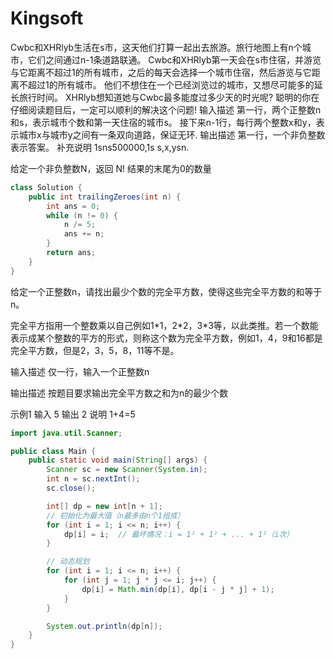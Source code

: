 # Kingsoft

Cwbc和XHRlyb生活在s市，这天他们打算一起出去旅游。旅行地图上有n个城市，它们之间通过n-1条道路联通。
Cwbc和XHRlyb第一天会在s市住宿，并游览与它距离不超过1的所有城市，之后的每天会选择一个城市住宿，然后游览与它距离不超过1的所有城市。
他们不想住在一个已经浏览过的城市，又想尽可能多的延长旅行时间。 XHRlyb想知道她与Cwbc最多能度过多少天的时光呢?
聪明的你在仔细阅读题目后，一定可以顺利的解决这个问题!
输入描述
第一行，两个正整数n和s，表示城市个数和第一天住宿的城市s。
接下来n-1行，每行两个整数x和y，表示城市x与城市y之间有一条双向道路，保证无环.
输出描述
第一行，一个非负整数表示答案。
补充说明
1sns500000,1s s,x,ysn.

给定一个非负整数N，返回 N! 结果的末尾为0的数量

```java
class Solution {
    public int trailingZeroes(int n) {
        int ans = 0;
        while (n != 0) {
            n /= 5;
            ans += n;
        }
        return ans;
    }
}
```



给定一个正整数n，请找出最少个数的完全平方数，使得这些完全平方数的和等于n。

完全平方指用一个整数乘以自己例如1\*1，2\*2，3\*3等，以此类推。若一个数能表示成某个整数的平方的形式，则称这个数为完全平方数，例如1，4，9和16都是完全平方数，但是2，3，5，8，11等不是。

输入描述 仅一行，输入一个正整数n

输出描述 按题目要求输出完全平方数之和为n的最少个数

示例1
输入 5
输出 2
说明 1+4=5

```java
import java.util.Scanner;

public class Main {
    public static void main(String[] args) {
        Scanner sc = new Scanner(System.in);
        int n = sc.nextInt();
        sc.close();

        int[] dp = new int[n + 1];
        // 初始化为最大值（n最多由n个1组成）
        for (int i = 1; i <= n; i++) {
            dp[i] = i;  // 最坏情况：i = 1² + 1² + ... + 1²（i次）
        }

        // 动态规划
        for (int i = 1; i <= n; i++) {
            for (int j = 1; j * j <= i; j++) {
                dp[i] = Math.min(dp[i], dp[i - j * j] + 1);
            }
        }

        System.out.println(dp[n]);
    }
}

```

